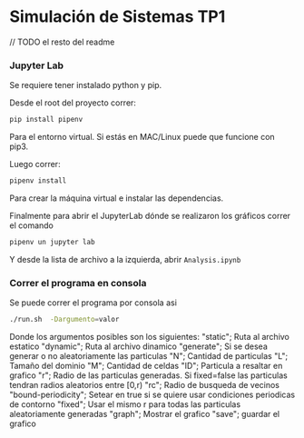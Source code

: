 # Simulación de Sistemas TP1

// TODO el resto del readme

### Jupyter Lab
Se requiere tener instalado python y pip.

Desde el root del proyecto correr:
```bash
pip install pipenv
```
Para el entorno virtual. Si estás en MAC/Linux puede que funcione con pip3.

Luego correr:
```bash
pipenv install
```
Para crear la máquina virtual e instalar las dependencias.

Finalmente para abrir el JupyterLab dónde se realizaron los gráficos correr el comando
```bash
pipenv un jupyter lab
```
Y desde la lista de archivo a la izquierda, abrir `Analysis.ipynb`

### Correr el programa en consola

Se puede correr el programa por consola asi 
```bash
./run.sh  -Dargumento=valor
```
Donde los argumentos posibles son los siguientes:
    "static"; Ruta al archivo estatico 
    "dynamic"; Ruta al archivo dinamico
    "generate"; Si se desea generar o no aleatoriamente las particulas
    "N"; Cantidad de particulas
    "L"; Tamaño del dominio
    "M"; Cantidad de celdas
    "ID"; Particula a resaltar en grafico
    "r"; Radio de las particulas generadas. Si fixed=false las particulas tendran radios aleatorios entre [0,r)
    "rc"; Radio de busqueda de vecinos
    "bound-periodicity"; Setear en true si se quiere usar condiciones periodicas de contorno
    "fixed"; Usar el mismo r para todas las particulas aleatoriamente generadas
    "graph"; Mostrar el grafico
    "save"; guardar el grafico